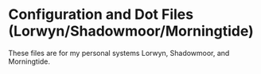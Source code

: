 # Configuration and Dot Files (Lorwyn/Shadowmoor/Morningtide)

These files are for my personal systems Lorwyn, Shadowmoor, and Morningtide.
